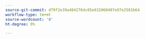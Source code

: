 ```yaml
---
source-git-commit: d79f2e39a484276dc05e632060407e97e2581b64
workflow-type: tm+mt
source-wordcount: '0'
ht-degree: 0%

---
```

<!--# References metadata

---
title: 'Function References: Article Index'
description: This section contains reference material related to functions in Adobe Workfront Fusion. 
author: Becky
feature: Workfront Fusion
recommendations: noDisplay, noCatalog
---

This section contains the following articles:-->

